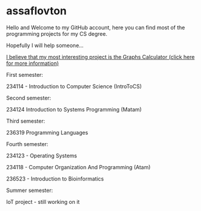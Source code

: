 # assaflovton
Hello and Welcome to my GitHub account, here you can find most of the programming projects for my CS degree.

Hopefully I will help someone...

[I believe that my most interesting project is the Graphs Calculator (click here for more information) ](https://github.com/assaflovton/234124-MatamFinalProject.git)

First semester:

234114 - Introduction to Computer Science (IntroToCS)

Second semester:

234124	Introduction to Systems Programming (Matam)

Third semester:

236319	Programming Languages 

Fourth semester:

234123 - Operating Systems 

234118 - Computer Organization And Programming (Atam)

236523 - Introduction to Bioinformatics

Summer semester:

IoT project - still working on it

